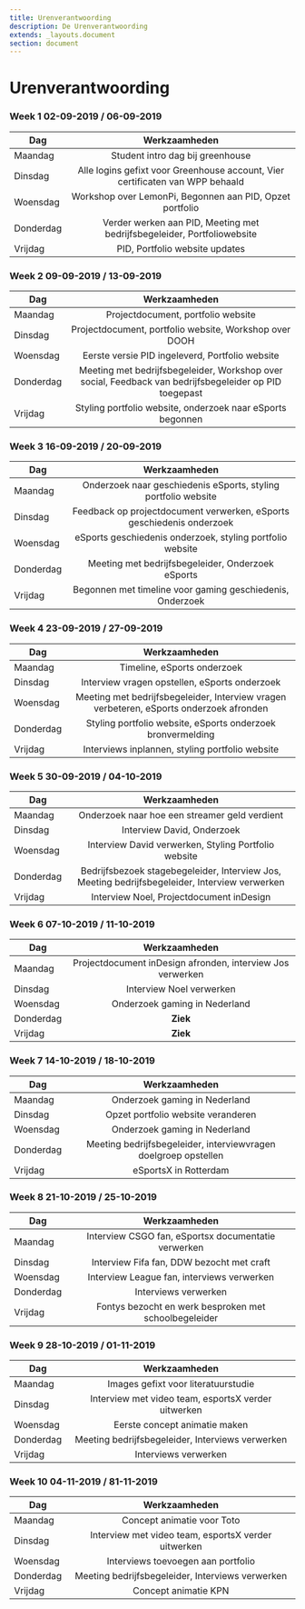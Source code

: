 ```yaml
---
title: Urenverantwoording
description: De Urenverantwoording
extends: _layouts.document
section: document
---
```


# Urenverantwoording

### Week 1 02-09-2019 / 06-09-2019

| Dag        | Werkzaamheden           |
| ------------- |:-------------:| 
| Maandag       | Student intro dag bij greenhouse | 
| Dinsdag        | Alle logins gefixt voor Greenhouse account, Vier certificaten van WPP behaald |
| Woensdag | Workshop over LemonPi, Begonnen aan PID, Opzet portfolio |
| Donderdag | Verder werken aan PID, Meeting met bedrijfsbegeleider, Portfoliowebsite| 
| Vrijdag | PID, Portfolio website updates|

### Week 2 09-09-2019 / 13-09-2019

| Dag        | Werkzaamheden           |
| ------------- |:-------------:| 
| Maandag |  Projectdocument, portfolio website | 
| Dinsdag |  Projectdocument, portfolio website, Workshop over DOOH |
| Woensdag | Eerste versie PID ingeleverd, Portfolio website |
| Donderdag | Meeting met bedrijfsbegeleider, Workshop over social, Feedback van bedrijfsbegeleider op PID toegepast | 
| Vrijdag | Styling portfolio website, onderzoek naar eSports begonnen |

### Week 3 16-09-2019 / 20-09-2019

| Dag        | Werkzaamheden           |
| ------------- |:-------------:| 
| Maandag | Onderzoek naar geschiedenis eSports, styling portfolio website | 
| Dinsdag | Feedback op projectdocument verwerken, eSports geschiedenis onderzoek |
| Woensdag | eSports geschiedenis onderzoek, styling portfolio website |
| Donderdag | Meeting met bedrijfsbegeleider, Onderzoek eSports | 
| Vrijdag |  Begonnen met timeline voor gaming geschiedenis, Onderzoek |

### Week 4 23-09-2019 / 27-09-2019

| Dag        | Werkzaamheden           |
| ------------- |:-------------:| 
| Maandag | Timeline, eSports onderzoek  | 
| Dinsdag | Interview vragen opstellen, eSports onderzoek |
| Woensdag | Meeting met bedrijfsbegeleider, Interview vragen verbeteren, eSports onderzoek afronden |
| Donderdag | Styling portfolio website, eSports onderzoek bronvermelding | 
| Vrijdag | Interviews inplannen, styling portfolio website |

### Week 5 30-09-2019 / 04-10-2019

| Dag        | Werkzaamheden           |
| ------------- |:-------------:| 
| Maandag | Onderzoek naar hoe een streamer geld verdient  | 
| Dinsdag | Interview David, Onderzoek |
| Woensdag | Interview David verwerken, Styling Portfolio website |
| Donderdag | Bedrijfsbezoek stagebegeleider, Interview Jos, Meeting bedrijfsbegeleider, Interview verwerken | 
| Vrijdag | Interview Noel, Projectdocument inDesign |

### Week 6 07-10-2019 / 11-10-2019

| Dag        | Werkzaamheden           |
| ------------- |:-------------:| 
| Maandag | Projectdocument inDesign afronden, interview Jos verwerken  | 
| Dinsdag | Interview Noel verwerken |
| Woensdag | Onderzoek gaming in Nederland|
| Donderdag | __Ziek__  | 
| Vrijdag | __Ziek__ |

### Week 7 14-10-2019 / 18-10-2019

| Dag        | Werkzaamheden           |
| ------------- |:-------------:| 
| Maandag | Onderzoek gaming in Nederland | 
| Dinsdag | Opzet portfolio website veranderen |
| Woensdag | Onderzoek gaming in Nederland |
| Donderdag | Meeting bedrijfsbegeleider, interviewvragen doelgroep opstellen  | 
| Vrijdag | eSportsX in Rotterdam |

### Week 8 21-10-2019 / 25-10-2019

| Dag        | Werkzaamheden           |
| ------------- |:-------------:| 
| Maandag | Interview CSGO fan, eSportsx documentatie verwerken | 
| Dinsdag | Interview Fifa fan, DDW bezocht met craft|
| Woensdag | Interview League fan, interviews verwerken|
| Donderdag | Interviews verwerken | 
| Vrijdag | Fontys bezocht en werk besproken met schoolbegeleider |

### Week 9 28-10-2019 / 01-11-2019

| Dag        | Werkzaamheden           |
| ------------- |:-------------:| 
| Maandag | Images gefixt voor literatuurstudie | 
| Dinsdag | Interview met video team, esportsX verder uitwerken|
| Woensdag | Eerste concept animatie maken|
| Donderdag | Meeting bedrijfsbegeleider, Interviews verwerken | 
| Vrijdag | Interviews verwerken |

### Week 10 04-11-2019 / 81-11-2019

| Dag        | Werkzaamheden           |
| ------------- |:-------------:| 
| Maandag | Concept animatie voor Toto  | 
| Dinsdag | Interview met video team, esportsX verder uitwerken|
| Woensdag | Interviews toevoegen aan portfolio |
| Donderdag | Meeting bedrijfsbegeleider, Interviews verwerken | 
| Vrijdag | Concept animatie KPN |
